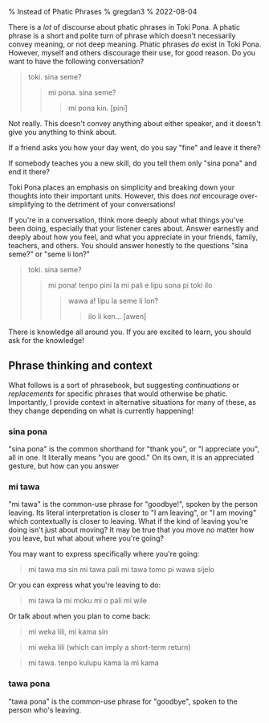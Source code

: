 % Instead of Phatic Phrases
% gregdan3
% 2022-08-04

There is a _lot_ of discourse about phatic phrases in Toki Pona. A phatic
phrase is a short and polite turn of phrase which doesn't necessarily convey
meaning, or not deep meaning. Phatic phrases _do_ exist in Toki Pona. However,
myself and others discourage their use, for good reason. Do you want to have
the following conversation?

> toki. sina seme?
>
> > mi pona. sina seme?
> >
> > > mi pona kin. [pini]

Not really. This doesn't convey anything about either speaker, and it doesn't
give you anything to think about.

If a friend asks you how your day went, do you say "fine" and leave it there?

If somebody teaches you a new skill, do you tell them only "sina pona" and end
it there?

Toki Pona places an emphasis on simplicity and breaking down your thoughts into
their important units. However, this does _not_ encourage over-simplifying to
the detriment of your conversations!

If you're in a conversation, think more deeply about what things you've been
doing, especially that your listener cares about. Answer earnestly and deeply
about how you feel, and what you appreciate in your friends, family, teachers,
and others. You should answer honestly to the questions "sina seme?" or "seme
li lon?"

> toki. sina seme?
>
> > mi pona! tenpo pini la mi pali e lipu sona pi toki ilo
> >
> > > wawa a! lipu la seme li lon?
> > >
> > > > ilo li ken... [awen]

There is knowledge all around you. If you are excited to learn, you should ask
for the knowledge!

## Phrase thinking and context

What follows is a sort of phrasebook, but suggesting _continuations_ or
_replacements_ for specific phrases that would otherwise be phatic.
Importantly, I provide context in alternative situations for many of these, as
they change depending on what is currently happening!

### sina pona

"sina pona" is the common shorthand for "thank you", or "I appreciate you", all
in one. It literally means "you are good." On its own, it is an appreciated
gesture, but how can you answer



### mi tawa

"mi tawa" is the common-use phrase for "goodbye!", spoken by the person
leaving. Its literal interpretation is closer to "I am leaving", or "I am
moving" which contextually is closer to leaving. What if the kind of leaving
you're doing isn't just about moving? It may be true that you move no matter
how you leave, but what about where you're going?

You may want to express specifically where you're going:

> mi tawa ma sin
> mi tawa pali
> mi tawa tomo pi wawa sijelo

Or you can express what you're leaving to do:

> mi tawa la mi moku
> mi o pali
> mi wile

Or talk about when you plan to come back:

> mi weka lili, mi kama sin

> mi weka lili (which can imply a short-term return)

> mi tawa. tenpo kulupu kama la mi kama

### tawa pona

"tawa pona" is the common-use phrase for "goodbye", spoken to the person who's
leaving.
